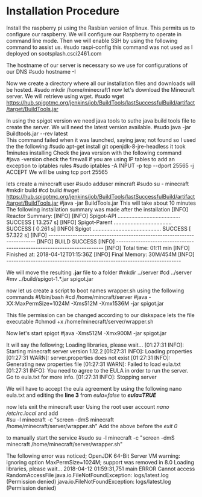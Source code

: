 # Installation Procedure
Install the raspberry pi using the Rasbian version of linux.
This permits us to configure our raspberry. We will configure our Raspberry to operate in command line mode. Then we will enable SSH by using the following command to assist us.
#sudo raspi-config
this command was not used as I deployed on sootsplash.csci2461.com


The hostname of our server is necessary so we use for configurations of our DNS
#sudo hostname -I

Now we create a directory where all our installation files and downloads will be hosted.
#sudo mkdir /home/minecraft1
now let's download the Minecraft server. We will retrieve using wget.
#sudo wget https://hub.spigotmc.org/jenkins/job/BuildTools/lastSuccessfulBuild/artifact/target/BuildTools.jar

In using the spigot version we need java tools to suthe java build tools file to create the server. We will need the latest version available.
#sudo java -jar Buildtools.jar --rev latest  
This command failed when it was launched, saying java; not found
so I used the the following
#sudo apt-get install git openjdk-8-jre-headless
it took 1minutes installing
Check the java version with the following command
#java -version
check the firewall if you are using IP tables to add an exception to iptables rules
#sudo iptables -A INPUT -p tcp --dport 25565 -j ACCEPT
We will be using tcp port 25565


lets create a minecraft user
#sudo adduser mincraft
#sudo su - minecraft
#mkdir build
#cd build
#wget https://hub.spigotmc.org/jenkins/job/BuildTools/lastSuccessfulBuild/artifact/target/BuildTools.jar
#java -jar BuildTools.jar
This will take about 10 minutes
The following installation summary was made after the installation
[INFO] Reactor Summary:
[INFO] 
[INFO] Spigot-API ......................................... SUCCESS [ 13.257 s]
[INFO] Spigot-Parent ...................................... SUCCESS [  0.261 s]
[INFO] Spigot ............................................. SUCCESS [ 57.322 s]
[INFO] ------------------------------------------------------------------------
[INFO] BUILD SUCCESS
[INFO] ------------------------------------------------------------------------
[INFO] Total time: 01:11 min
[INFO] Finished at: 2018-04-12T01:15:36Z
[INFO] Final Memory: 30M/454M
[INFO] ------------------------------------------------------------------------
 

We will move the resulting **.jar** file to a folder
#mkdir ../server
#cd ../server
#mv ../build/spigot-1.*.jar spigot.jar

now let us create a script to boot
names wrapper.sh
using the following commands
#!/bin/bash
#cd /home/mincraft/server
#java -XX:MaxPermSize=1024M -Xms512M -Xmx1536M -jar spigot.jar

This file permission can be changed according to our diskspace
lets the file executable 
#chmod +x /home/minecraft/server/wrapper.sh

Now let's start spigot
#java -Xms512M -Xmx900M -jar spigot.jar

It will say the following;
Loading libraries, please wait...
[01:27:31 INFO]: Starting minecraft server version 1.12.2
[01:27:31 INFO]: Loading properties
[01:27:31 WARN]: server.properties does not exist
[01:27:31 INFO]: Generating new properties file
[01:27:31 WARN]: Failed to load eula.txt
[01:27:31 INFO]: You need to agree to the EULA in order to run the server. Go to eula.txt for more info.
[01:27:31 INFO]: Stopping server


We will have to accept the eula agreement by using the following
nano eula.txt
and editing the **line 3** from _eula=false_ to **_eula=TRUE_**

now lets exit the minecraft user
Using the root user account _nano /etc/rc.local_ and add  
#su -l minecraft -c "screen -dmS minecraft /home/minecraft/server/wrapper.sh"
Add the above before the _exit 0_


to manually start the service
#sudo su -l minecraft -c "screen -dmS minecraft /home/minecraft/server/wrapper.sh"


The following error was noticed;
OpenJDK 64-Bit Server VM warning: ignoring option MaxPermSize=1024M; support was removed in 8.0
Loading libraries, please wait...
2018-04-12 01:59:31,751 main ERROR Cannot access RandomAccessFile java.io.FileNotFoundException: logs/latest.log (Permission denied) java.io.FileNotFoundException: logs/latest.log (Permission denied)
	
	

	
